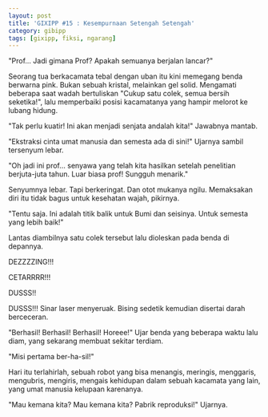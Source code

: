 ```yaml
---
layout: post
title: 'GIXIPP #15 : Kesempurnaan Setengah Setengah'
category: gibipp
tags: [gixipp, fiksi, ngarang]
---
```


"Prof... Jadi gimana Prof? Apakah semuanya berjalan lancar?"

Seorang tua berkacamata tebal dengan uban itu kini memegang benda berwarna pink. Bukan sebuah kristal, melainkan gel solid. Mengamati beberapa saat wadah bertuliskan "Cukup satu colek, semua bersih seketika!", lalu memperbaiki posisi kacamatanya yang hampir melorot ke lubang hidung.

"Tak perlu kuatir! Ini akan menjadi senjata andalah kita!" Jawabnya mantab.

"Ekstraksi cinta umat manusia dan semesta ada di sini!" Ujarnya sambil tersenyum lebar.

"Oh jadi ini prof... senyawa yang telah kita hasilkan setelah penelitian berjuta-juta tahun. Luar biasa prof! Sungguh menarik."

Senyumnya lebar. Tapi berkeringat. Dan otot mukanya ngilu. Memaksakan diri itu tidak bagus untuk kesehatan wajah, pikirnya.

"Tentu saja. Ini adalah titik balik untuk Bumi dan seisinya. Untuk semesta yang lebih baik!"

Lantas diambilnya satu colek tersebut lalu dioleskan pada benda di depannya.

DEZZZZING!!!

CETARRRR!!!

DUSSS!!

DUSSS!!! Sinar laser menyeruak. Bising sedetik kemudian disertai darah berceceran.

"Berhasil! Berhasil! Berhasil! Horeee!" Ujar benda yang beberapa waktu lalu diam, yang sekarang membuat sekitar terdiam.

"Misi pertama ber-ha-sil!"

Hari itu terlahirlah, sebuah robot yang bisa menangis, meringis, menggaris, mengubris, mengiris, mengais kehidupan dalam sebuah kacamata yang lain, yang umat manusia kelupaan karenanya.

"Mau kemana kita? Mau kemana kita? Pabrik reproduksi!" Ujarnya.
